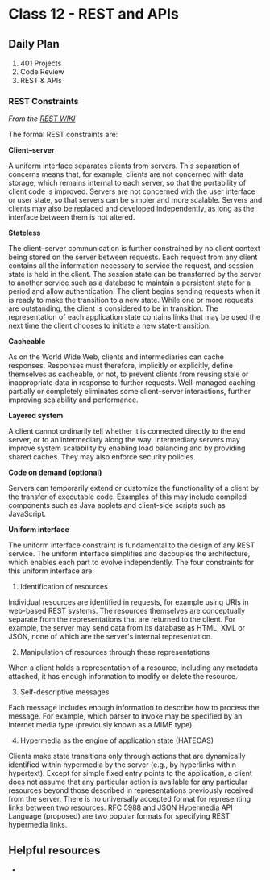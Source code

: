 # Class 12 - REST and APIs

## Daily Plan
1. 401 Projects
2. Code Review
3. REST & APIs


### REST Constraints

*From the [REST WIKI](https://en.wikipedia.org/wiki/Representational_state_transfer)*

The formal REST constraints are:

**Client–server**

A uniform interface separates clients from servers. This separation of concerns means that, for example, clients are not concerned with data storage, which remains internal to each server, so that the portability of client code is improved. Servers are not concerned with the user interface or user state, so that servers can be simpler and more scalable. Servers and clients may also be replaced and developed independently, as long as the interface between them is not altered.

**Stateless**

The client–server communication is further constrained by no client context being stored on the server between requests. Each request from any client contains all the information necessary to service the request, and session state is held in the client. The session state can be transferred by the server to another service such as a database to maintain a persistent state for a period and allow authentication. The client begins sending requests when it is ready to make the transition to a new state. While one or more requests are outstanding, the client is considered to be in transition. The representation of each application state contains links that may be used the next time the client chooses to initiate a new state-transition.

**Cacheable**

As on the World Wide Web, clients and intermediaries can cache responses. Responses must therefore, implicitly or explicitly, define themselves as cacheable, or not, to prevent clients from reusing stale or inappropriate data in response to further requests. Well-managed caching partially or completely eliminates some client–server interactions, further improving scalability and performance.

**Layered system**

A client cannot ordinarily tell whether it is connected directly to the end server, or to an intermediary along the way. Intermediary servers may improve system scalability by enabling load balancing and by providing shared caches. They may also enforce security policies.

**Code on demand (optional)**

Servers can temporarily extend or customize the functionality of a client by the transfer of executable code. Examples of this may include compiled components such as Java applets and client-side scripts such as JavaScript.

**Uniform interface**

The uniform interface constraint is fundamental to the design of any REST service. The uniform interface simplifies and decouples the architecture, which enables each part to evolve independently. The four constraints for this uniform interface are

1. Identification of resources

  Individual resources are identified in requests, for example using URIs in web-based REST systems. The resources themselves are conceptually separate from the representations that are returned to the client. For example, the server may send data from its database as HTML, XML or JSON, none of which are the server's internal representation.

2. Manipulation of resources through these representations

  When a client holds a representation of a resource, including any metadata attached, it has enough information to modify or delete the resource.

3. Self-descriptive messages

  Each message includes enough information to describe how to process the message. For example, which parser to invoke may be specified by an Internet media type (previously known as a MIME type).

4. Hypermedia as the engine of application state (HATEOAS)

  Clients make state transitions only through actions that are dynamically identified within hypermedia by the server (e.g., by hyperlinks within hypertext). Except for simple fixed entry points to the application, a client does not assume that any particular action is available for any particular resources beyond those described in representations previously received from the server. There is no universally accepted format for representing links between two resources. RFC 5988 and JSON Hypermedia API Language (proposed) are two popular formats for specifying REST hypermedia links.

## Helpful resources
-
